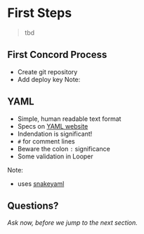 # First Steps

> tbd


## First Concord Process

- Create git repository
- Add deploy key
Note:


## YAML

- Simple, human readable text format
- Specs on [YAML website](http://www.yaml.org/)
- Indendation is significant!
- `#` for comment lines
- Beware the colon `:` significance
- Some validation in Looper

Note:
- uses [snakeyaml](http://www.snakeyaml.org) 


## Questions?

<em class="yellow">Ask now, before we jump to the next section.</em>

